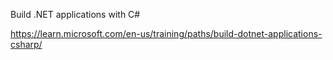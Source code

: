 Build .NET applications with C#

https://learn.microsoft.com/en-us/training/paths/build-dotnet-applications-csharp/
